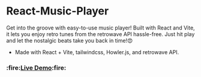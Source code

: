 # React-Music-Player

Get into the groove with easy-to-use music player! Built with React and Vite, it lets you enjoy retro tunes from the retrowave API hassle-free. Just hit play and let the nostalgic beats take you back in time!😍

- Made with React + Vite, tailwindcss, Howler.js, and retrowave API.

<h3>:fire:<a href="https://srk-music-player.netlify.app/" target="_blank"><b>Live Demo</b></a>:fire:</h3>
